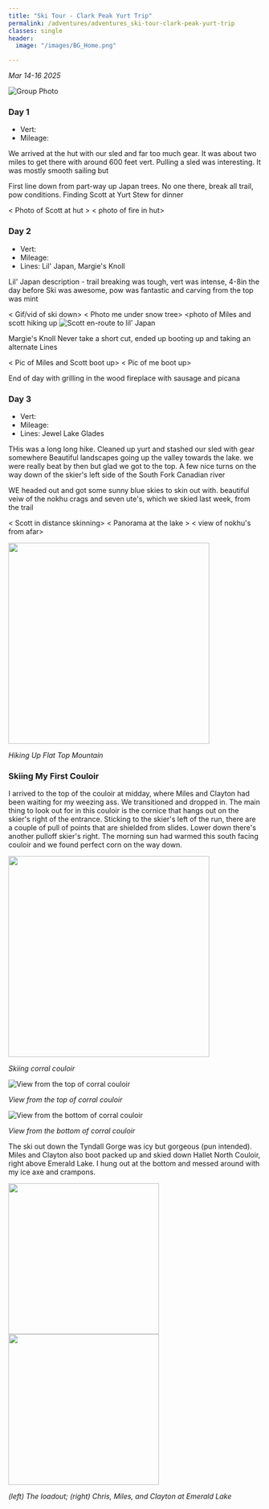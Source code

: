 ```yaml
---
title: "Ski Tour - Clark Peak Yurt Trip"
permalink: /adventures/adventures_ski-tour-clark-peak-yurt-trip
classes: single
header:
  image: "/images/BG_Home.png"

---
```

_Mar 14-16 2025_

![Group Photo](/images/adventures/ski-tour-clark-peak-yurt-trip/group-photo.jpg)


### Day 1
* Vert:
* Mileage:

We arrived at the hut with our sled and far too much gear. It was about two miles to get there with around 600 feet vert. Pulling a sled was interesting. It was mostly smooth sailing but

<Photo of sled>

First line down from part-way up Japan trees. No one there, break all trail, pow conditions. Finding Scott at Yurt
Stew for dinner

< Photo of Scott at hut >
< photo of fire in hut>



### Day 2
* Vert:
* Mileage:
* Lines: Lil' Japan, Margie's Knoll

Lil' Japan description - trail breaking was tough, vert was intense, 4-8in the day before
Ski was awesome, pow was fantastic and carving from the top was mint

< Gif/vid of ski down>
< Photo me under snow tree> <photo of Miles and scott hiking up
<Scott looking out towards lynx Couloir>
![Scott en-route to lil' Japan](/images/adventures/ski-tour-clark-peak-yurt-trip/scott-en-route-to-lil-japan.jpg)


Margie's Knoll
Never take a short cut, ended up booting up and taking an alternate Lines

< Pic of Miles and Scott boot up>  < Pic of me boot up>


End of day with grilling in the wood fireplace with sausage and picana


### Day 3
* Vert:
* Mileage:
* Lines: Jewel Lake Glades

THis was a long long hike. Cleaned up yurt and stashed our sled with gear somewhere Beautiful landscapes going up the valley towards the lake. we were really beat by then but glad we got to the top. A few nice turns on the way down of the skier's left side of the South Fork Canadian river

WE headed out and got some sunny blue skies to skin out with. beautiful veiw of the nokhu crags and seven ute's, which we skied last week, from the trail


<Me and miles back turned hiking> < Scott in distance skinning>
< Panorama at the lake >
< view of nokhu's from afar>






<p float="center">
  <img src="/images/adventures/ski-tour-corral-couloir/chris-hiking-up-flat-top-mountain.jpeg" width="400" />
</p>

_Hiking Up Flat Top Mountain_

### Skiing My First Couloir
I arrived to the top of the couloir at midday, where Miles and Clayton had been waiting for my weezing ass. We transitioned and dropped in. The main thing to look out for in this couloir is the cornice that hangs out on the skier's right of the entrance. Sticking to the skier's left of the run, there are a couple of pull of points that are shielded from slides. Lower down there's another pulloff skier's right. The morning sun had warmed this south facing couloir and we found perfect corn on the way down.

<p float="center">
  <img src="/images/adventures/ski-tour-corral-couloir/chris-skiing-corral-couloir.GIF" width="400" />
</p>


_Skiing corral couloir_

![View from the top of corral couloir](/images/adventures/ski-tour-corral-couloir/view-from-above-corral-couloir.jpeg "View from the top of corral couloir")

_View from the top of corral couloir_

![View from the bottom of corral couloir](/images/adventures/ski-tour-corral-couloir/view-from-bottom-of-corral-couloir.jpeg "View from the bottom of corral couloir")

_View from the bottom of corral couloir_

The ski out down the Tyndall Gorge was icy but gorgeous (pun intended). Miles and Clayton also boot packed up and skied down Hallet North Couloir, right above Emerald Lake. I hung out at the bottom and messed around with my ice axe and crampons.

<p float="center">
  <img src="/images/adventures/ski-tour-corral-couloir/the-loadout.jpeg" width="300" />
  <img src="/images/adventures/ski-tour-corral-couloir/miles-clayton-chris-at-emerald-lake.jpeg" width="300" />
</p>

_(left) The loadout; (right) Chris, Miles, and Clayton at Emerald Lake_
